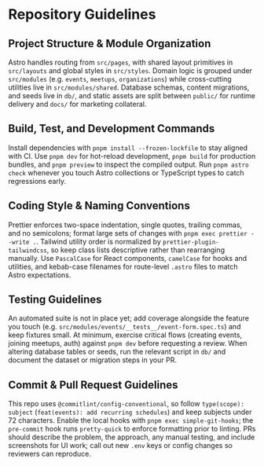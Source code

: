 # Repository Guidelines

## Project Structure & Module Organization

Astro handles routing from `src/pages`, with shared layout primitives in `src/layouts` and global styles in `src/styles`. Domain logic is grouped under `src/modules` (e.g. `events`, `meetups`, `organizations`) while cross-cutting utilities live in `src/modules/shared`. Database schemas, content migrations, and seeds live in `db/`, and static assets are split between `public/` for runtime delivery and `docs/` for marketing collateral.

## Build, Test, and Development Commands

Install dependencies with `pnpm install --frozen-lockfile` to stay aligned with CI. Use `pnpm dev` for hot-reload development, `pnpm build` for production bundles, and `pnpm preview` to inspect the compiled output. Run `pnpm astro check` whenever you touch Astro collections or TypeScript types to catch regressions early.

## Coding Style & Naming Conventions

Prettier enforces two-space indentation, single quotes, trailing commas, and no semicolons; format large sets of changes with `pnpm exec prettier --write .`. Tailwind utility order is normalized by `prettier-plugin-tailwindcss`, so keep class lists descriptive rather than rearranging manually. Use `PascalCase` for React components, `camelCase` for hooks and utilities, and kebab-case filenames for route-level `.astro` files to match Astro expectations.

## Testing Guidelines

An automated suite is not in place yet; add coverage alongside the feature you touch (e.g. `src/modules/events/__tests__/event-form.spec.ts`) and keep fixtures small. At minimum, exercise critical flows (creating events, joining meetups, auth) against `pnpm dev` before requesting a review. When altering database tables or seeds, run the relevant script in `db/` and document the dataset or migration steps in your PR.

## Commit & Pull Request Guidelines

This repo uses `@commitlint/config-conventional`, so follow `type(scope): subject` (`feat(events): add recurring schedules`) and keep subjects under 72 characters. Enable the local hooks with `pnpm exec simple-git-hooks`; the `pre-commit` hook runs `pretty-quick` to enforce formatting prior to linting. PRs should describe the problem, the approach, any manual testing, and include screenshots for UI work; call out new `.env` keys or config changes so reviewers can reproduce.
